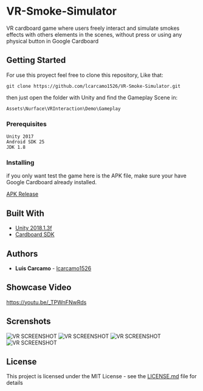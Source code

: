 # VR-Smoke-Simulator
 
VR cardboard game where users freely interact and simulate smokes effects with others elements in the scenes, without press or using any physical button in Google Cardboard

## Getting Started

For use this proyect feel free to clone this repository, Like that:

```
git clone https://github.com/lcarcamo1526/VR-Smoke-Simulator.git

```
then just open the folder with Unity and find the Gameplay Scene in:

```
Assets\Nurface\VRInteraction\Demo\Gameplay
```


### Prerequisites

```
Unity 2017
Android SDK 25
JDK 1.8
```

### Installing

if you only want test the game here is the APK file, make sure your have Google Cardboard already installed.

[APK Release](https://github.com/lcarcamo1526/VR-Smoke-Simulator/releases)


## Built With

* [Unity 2018.1.3f](https://unity3d.com/)
* [Cardboard SDK](https://vr.google.com/cardboard/) 

## Authors

* **Luis Carcamo** - [lcarcamo1526](https://github.com/lcarcamo1526)

## Showcase Video
https://youtu.be/_TPWnFNwRds

## Screnshots
![VR SCREENSHOT](https://i.ibb.co/R7184wQ/Whats-App-Image-2019-03-11-at-11-10-54-AM.jpg)
![VR SCREENSHOT](https://i.ibb.co/w7LHK0N/Whats-App-Image-2019-03-11-at-11-10-54-AM-1.jpg)
![VR SCREENSHOT](https://i.ibb.co/VHhfLvy/Whats-App-Image-2019-03-11-at-11-10-54-AM-2.jpg)
![VR SCREENSHOT](https://i.ibb.co/fvBRWqG/Whats-App-Image-2019-03-11-at-11-10-54-AM-3.jpg)




## License
This project is licensed under the MIT License - see the [LICENSE.md](LICENSE.md) file for details


